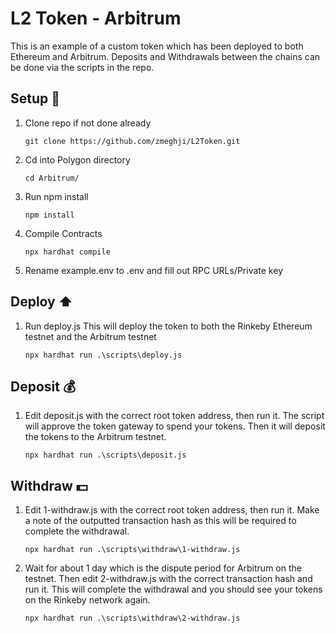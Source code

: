 # L2 Token - Arbitrum
This is an example of a custom token which has been deployed to both Ethereum and Arbitrum. Deposits and Withdrawals between the chains can be done via the scripts in the repo.

## Setup 🔧
1. Clone repo if not done already
   ```
   git clone https://github.com/zmeghji/L2Token.git
   ```
2. Cd into Polygon directory
   ```
   cd Arbitrum/
   ```
3. Run npm install 
    ```
    npm install
    ```
4. Compile Contracts
    ```
    npx hardhat compile
    ```
5. Rename example.env to .env and fill out RPC URLs/Private key

## Deploy ⬆️

1. Run deploy.js This will deploy the token to both the Rinkeby Ethereum testnet and the Arbitrum testnet
    ```
    npx hardhat run .\scripts\deploy.js
    ```
## Deposit 💰
1. Edit deposit.js with the correct root token address, then run it. The script will approve the token gateway to spend your tokens. Then it will deposit the tokens to the Arbitrum testnet.
    ```
    npx hardhat run .\scripts\deposit.js
    ```

## Withdraw 💵
1. Edit 1-withdraw.js with the correct root token address, then run it. Make a note of the outputted transaction hash as this will be required to complete the withdrawal.
    ```
    npx hardhat run .\scripts\withdraw\1-withdraw.js
    ```
2. Wait for about 1 day which is the dispute period for Arbitrum on the testnet. Then edit 2-withdraw.js with the correct transaction hash and run it. This will complete the withdrawal and you should see your tokens on the Rinkeby network again.
    ```
    npx hardhat run .\scripts\withdraw\2-withdraw.js
    ```